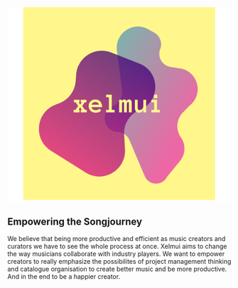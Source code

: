 ![Xelmui Image Logo](/xelmui.png)

## Empowering the Songjourney
We believe that being more productive and efficient as music creators and curators we have to see the whole process at once. Xelmui aims to change the way musicians collaborate with industry players. We want to empower creators to really emphasize the possibilites of project management thinking and catalogue organisation to create better music and be more productive. And in the end to be a happier creator. 

